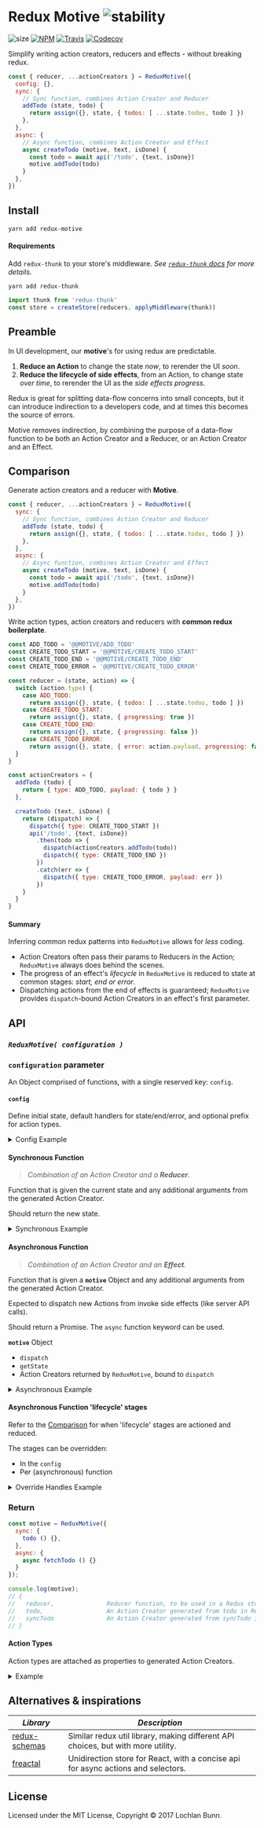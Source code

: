 # Redux Motive ![stability](https://img.shields.io/badge/stability-%20%20%20%20%20experimental-red.svg)

![size](https://img.shields.io/badge/gzip%20size-1.25%20kB-grey.svg)
[![NPM](https://img.shields.io/npm/v/redux-motive.svg)](https://npmjs.com/package/redux-motive)
[![Travis](https://img.shields.io/travis/loklaan/redux-motive.svg)](https://travis-ci.org/loklaan/redux-motive)
[![Codecov](https://img.shields.io/codecov/c/github/loklaan/redux-motive.svg)](https://codecov.io/gh/loklaan/redux-motive)

Simplify writing action creators, reducers and effects - without breaking redux.


```js
const { reducer, ...actionCreators } = ReduxMotive({
  config: {},
  sync: {
    // Sync function, combines Action Creator and Reducer
    addTodo (state, todo) {
      return assign({}, state, { todos: [ ...state.todos, todo ] })
    },
  },
  async: {
    // Async function, combines Action Creator and Effect
    async createTodo (motive, text, isDone) {
      const todo = await api('/todo', {text, isDone})
      motive.addTodo(todo)
    }
  },
})
```

## Install

```shell
yarn add redux-motive
```

#### Requirements

Add `redux-thunk` to your store's middleware. _See [`redux-thunk` docs][redux-thunk] for more details._

```shell
yarn add redux-thunk
```

```js
import thunk from 'redux-thunk'
const store = createStore(reducers, applyMiddleware(thunk))
```

## Preamble

In UI development, our **motive**'s for using redux are predictable.

1. **Reduce an Action** to change the state _now_, to rerender the UI _soon_.
2. **Reduce the lifecycle of side effects**, from an Action, to change state _over time_, to rerender the UI as the _side effects progress_.

Redux is great for splitting data-flow concerns into small concepts, but it can introduce indirection to a developers code, and at times this becomes the source of errors.

Motive removes indirection, by combining the purpose of a data-flow function to be both an Action Creator and a Reducer, or an Action Creator and an Effect.

## Comparison

Generate action creators and a reducer with **Motive**.
```js
const { reducer, ...actionCreators } = ReduxMotive({
  sync: {
    // Sync function, combines Action Creator and Reducer
    addTodo (state, todo) {
      return assign({}, state, { todos: [ ...state.todos, todo ] })
    },
  },
  async: {
    // Async function, combines Action Creator and Effect
    async createTodo (motive, text, isDone) {
      const todo = await api('/todo', {text, isDone})
      motive.addTodo(todo)
    }
  },
})
```

Write action types, action creators and reducers with **common redux boilerplate**.
```js
const ADD_TODO = '@@MOTIVE/ADD_TODO'
const CREATE_TODO_START = '@@MOTIVE/CREATE_TODO_START'
const CREATE_TODO_END = '@@MOTIVE/CREATE_TODO_END'
const CREATE_TODO_ERROR = '@@MOTIVE/CREATE_TODO_ERROR'

const reducer = (state, action) => {
  switch (action.type) {
    case ADD_TODO:
      return assign({}, state, { todos: [ ...state.todos, todo ] })
    case CREATE_TODO_START:
      return assign({}, state, { progressing: true })
    case CREATE_TODO_END:
      return assign({}, state, { progressing: false })
    case CREATE_TODO_ERROR:
      return assign({}, state, { error: action.payload, progressing: false })
  }
}

const actionCreators = {
  addTodo (todo) {
    return { type: ADD_TODO, payload: { todo } }
  },

  createTodo (text, isDone) {
    return (dispatch) => {
      dispatch({ type: CREATE_TODO_START })
      api('/todo', {text, isDone})
        .then(todo => {
          dispatch(actionCreators.addTodo(todo))
          dispatch({ type: CREATE_TODO_END })
        })
        .catch(err => {
          dispatch({ type: CREATE_TODO_ERROR, payload: err })
        })
    }
  }
}
```

#### Summary

Inferring common redux patterns into `ReduxMotive` allows for _less_ coding.

* Action Creators often pass their params to Reducers in the Action; `ReduxMotive` always does behind the scenes.
* The progress of an effect's _lifecycle_ in `ReduxMotive` is reduced to state at common stages: _start, end or error_.
* Dispatching actions from the end of effects is guaranteed; `ReduxMotive` provides `dispatch`-bound Action Creators in an effect's first parameter.

## API

### *`ReduxMotive( configuration )`*

### `configuration` parameter

An Object comprised of functions, with a single reserved key: `config`.

#### `config`

Define initial state, default handlers for state/end/error, and optional prefix for action types.

<details>
<summary>Config Example</summary>
  <p>

```js

ReduxMotive({
  // Default config values
  config: {
    prefix: '',
    initialState: {},
    handlers: {
      start: (state) => assign({}, state, { progressing: true }),
      end: (state) => assign({}, state, { progressing: false }),
      error: (state, error) => assign({}, state, { progressing: false, error })
    },
  }
})
```

  </p>
</details>

#### Synchronous Function

> _Combination of an Action Creator and a **Reducer**._

Function that is given the current state and any additional arguments from the generated Action Creator.

Should return the new state.

<details>
<summary>Synchronous Example</summary>
  <p>

```js
const { todo } = ReduxMotive({
  sync: {
    todo (state, isDone) {
      return assign({}, state, { isDone })
    }
  }
})

dispatch( todo(true) )
```

  </p>
</details>

#### Asynchronous Function

> _Combination of an Action Creator and an **Effect**._

Function that is given a **`motive`** Object and any additional arguments from the generated Action Creator.

Expected to dispatch new Actions from invoke side effects (like server API calls).

Should return a Promise. The `async` function keyword can be used.

**`motive`** Object  
* `dispatch`
* `getState`
* Action Creators returned by `ReduxMotive`, bound to `dispatch`

<details>
<summary>Asynchronous Example</summary>
  <p>

```js
ReduxMotive({
  // ...

  async: {
    async syncTodo (motive) {
      const todo = await api();
      motive.todo(todo.isDone)
    }
  }
})
```

  </p>
</details>

#### Asynchronous Function 'lifecycle' stages

Refer to the [Comparison](#comparison) for when 'lifecycle' stages are actioned and reduced.

The stages can be overridden:  
* In the `config`
* Per (asynchronous) function

<details>
<summary>Override Handles Example</summary>
  <p>

```js
ReduxMotive({
  config: {
    handlers: { /* ... */ }
  },

  async: {
    syncTodo: {
      handlers: {
        start (state) { /* ... */ },
        end (state) { /* ... */ },
        error (state) { /* ... */ }
      },
      async effect (motive) {
        const todo = await api();
        motive.todo(todo.isDone)
      }
    }
  }
})
```

  </p>
</details>

### Return

```js
const motive = ReduxMotive({
  sync: {
    todo () {},
  },
  async: {
    async fetchTodo () {}
  }
});

console.log(motive);
// {
//   reducer,               Reducer function, to be used in a Redux store
//   todo,                  An Action Creator generated from todo in ReduxMotive
//   syncTodo               An Action Creator generated from syncTodo in ReduxMotive
// }
```

#### Action Types

Action types are attached as properties to generated Action Creators.

<details>
<summary>Example</summary>
  <p>

```js
console.log(motive.todo.ACTION_TYPE)
// @@MOTIVE/<PREFIX>/TODO_SYNC

console.log(motive.syncTodo.ACTION_TYPE_START)
// @@MOTIVE/<PREFIX>/SYNC_TODO_START
console.log(motive.syncTodo.ACTION_TYPE_END)
// @@MOTIVE/<PREFIX>/SYNC_TODO_END
console.log(motive.syncTodo.ACTION_TYPE_ERROR)
// @@MOTIVE/<PREFIX>/SYNC_TODO_ERROR
```

  </p>
</details>

## Alternatives & inspirations

_Library_                              | _Description_
---                                    | ---
[redux-schemas][redux-schemas]         | Similar redux util library, making different API choices, but with more utility.
[freactal][freactal]                   | Unidirection store for React, with a concise api for async actions and selectors.

## License

Licensed under the MIT License, Copyright © 2017 Lochlan Bunn.

[redux-thunk]: https://github.com/gaearon/redux-thunk
[freactal]: https://github.com/FormidableLabs/freactal
[redux-schemas]: https://github.com/iamtommcc/redux-schemas
